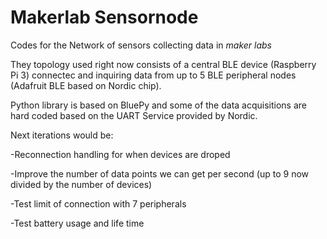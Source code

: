 # Makerlab Sensornode
Codes for the Network of sensors collecting data in *maker labs*

They topology used right now consists of a central BLE device (Raspberry Pi 3) connectec and inquiring data from up to 5 BLE peripheral
nodes (Adafruit BLE based on Nordic chip).

Python library is based on BluePy and some of the data acquisitions are hard coded based on the UART Service provided by Nordic.

Next iterations would be:

-Reconnection handling for when devices are droped

-Improve the number of data points we can get per second (up to 9 now divided by the number of devices)

-Test limit of connection with 7 peripherals

-Test battery usage and life time
